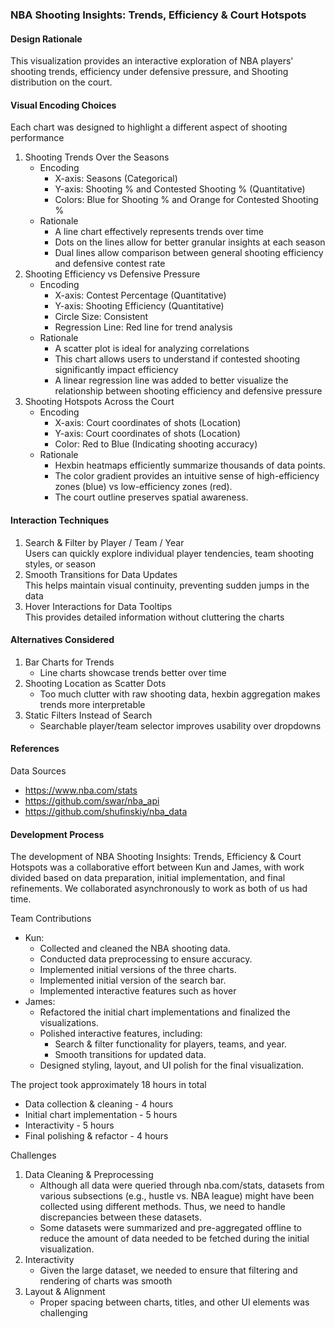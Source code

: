 ### NBA Shooting Insights: Trends, Efficiency & Court Hotspots

#### Design Rationale

This visualization provides an interactive exploration of NBA players' shooting trends, efficiency under defensive pressure, and Shooting distribution on the court.

#### Visual Encoding Choices

Each chart was designed to highlight a different aspect of shooting performance

1. Shooting Trends Over the Seasons
   - Encoding
     - X-axis: Seasons (Categorical)
     - Y-axis: Shooting % and Contested Shooting % (Quantitative)
     - Colors: Blue for Shooting % and Orange for Contested Shooting %
   - Rationale
     - A line chart effectively represents trends over time
     - Dots on the lines allow for better granular insights at each season
     - Dual lines allow comparison between general shooting efficiency and defensive contest rate
2. Shooting Efficiency vs Defensive Pressure
   - Encoding
     - X-axis: Contest Percentage (Quantitative)
     - Y-axis: Shooting Efficiency (Quantitative)
     - Circle Size: Consistent
     - Regression Line: Red line for trend analysis
   - Rationale
     - A scatter plot is ideal for analyzing correlations
     - This chart allows users to understand if contested shooting significantly impact efficiency
     - A linear regression line was added to better visualize the relationship between shooting efficiency and defensive pressure
3. Shooting Hotspots Across the Court
   - Encoding
     - X-axis: Court coordinates of shots (Location)
     - Y-axis: Court coordinates of shots (Location)
     - Color: Red to Blue (Indicating shooting accuracy)
   - Rationale
     - Hexbin heatmaps efficiently summarize thousands of data points.
     - The color gradient provides an intuitive sense of high-efficiency zones (blue) vs low-efficiency zones (red).
     - The court outline preserves spatial awareness.

#### Interaction Techniques

1. Search & Filter by Player / Team / Year  
   Users can quickly explore individual player tendencies, team shooting styles, or season
2. Smooth Transitions for Data Updates  
   This helps maintain visual continuity, preventing sudden jumps in the data
3. Hover Interactions for Data Tooltips  
   This provides detailed information without cluttering the charts

#### Alternatives Considered

1. Bar Charts for Trends
   - Line charts showcase trends better over time
2. Shooting Location as Scatter Dots
   - Too much clutter with raw shooting data, hexbin aggregation makes trends more interpretable
3. Static Filters Instead of Search
   - Searchable player/team selector improves usability over dropdowns

#### References

Data Sources

- https://www.nba.com/stats
- https://github.com/swar/nba_api
- https://github.com/shufinskiy/nba_data

#### Development Process

The development of NBA Shooting Insights: Trends, Efficiency & Court Hotspots was a collaborative effort between Kun and James, with work divided based on data preparation, initial implementation, and final refinements. We collaborated asynchronously to work as both of us had time.

Team Contributions

- Kun:
  - Collected and cleaned the NBA shooting data.
  - Conducted data preprocessing to ensure accuracy.
  - Implemented initial versions of the three charts.
  - Implemented initial version of the search bar.
  - Implemented interactive features such as hover
- James:
  - Refactored the initial chart implementations and finalized the visualizations.
  - Polished interactive features, including:
    - Search & filter functionality for players, teams, and year.
    - Smooth transitions for updated data.
  - Designed styling, layout, and UI polish for the final visualization.

The project took approximately 18 hours in total

- Data collection & cleaning - 4 hours
- Initial chart implementation - 5 hours
- Interactivity - 5 hours
- Final polishing & refactor - 4 hours

Challenges

1. Data Cleaning & Preprocessing
   - Although all data were queried through nba.com/stats, datasets from various subsections (e.g., hustle vs. NBA league) might have been collected using different methods. Thus, we need to handle discrepancies between these datasets.
   - Some datasets were summarized and pre-aggregated offline to reduce the amount of data needed to be fetched during the initial visualization.
2. Interactivity
   - Given the large dataset, we needed to ensure that filtering and rendering of charts was smooth
3. Layout & Alignment
   - Proper spacing between charts, titles, and other UI elements was challenging
